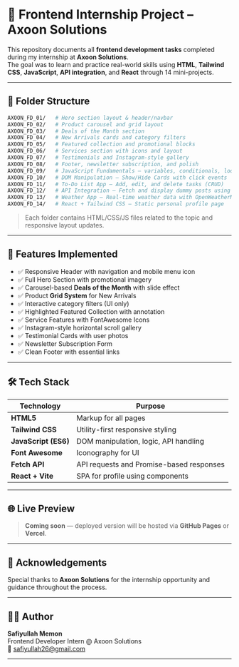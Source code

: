 # 🚀 Frontend Internship Project – Axoon Solutions

This repository documents all **frontend development tasks** completed during my internship at **Axoon Solutions**.  
The goal was to learn and practice real-world skills using **HTML**, **Tailwind CSS**, **JavaScript**, **API integration**, and **React** through 14 mini-projects.

---

## 📁 Folder Structure

```bash
AXOON_FD_01/   # Hero section layout & header/navbar  
AXOON_FD_02/   # Product carousel and grid layout  
AXOON_FD_03/   # Deals of the Month section  
AXOON_FD_04/   # New Arrivals cards and category filters  
AXOON_FD_05/   # Featured collection and promotional blocks  
AXOON_FD_06/   # Services section with icons and layout  
AXOON_FD_07/   # Testimonials and Instagram-style gallery  
AXOON_FD_08/   # Footer, newsletter subscription, and polish  
AXOON_FD_09/   # JavaScript Fundamentals – variables, conditionals, loops, and functions  
AXOON_FD_10/   # DOM Manipulation – Show/Hide Cards with click events  
AXOON_FD_11/   # To-Do List App – Add, edit, and delete tasks (CRUD)  
AXOON_FD_12/   # API Integration – Fetch and display dummy posts using Promises  
AXOON_FD_13/   # Weather App – Real-time weather data with OpenWeatherMap API  
AXOON_FD_14/   # React + Tailwind CSS – Static personal profile page  
```

> Each folder contains HTML/CSS/JS files related to the topic and responsive layout updates.

---

## 🚀 Features Implemented

- ✅ Responsive Header with navigation and mobile menu icon  
- ✅ Full Hero Section with promotional imagery  
- ✅ Carousel-based **Deals of the Month** with slide effect  
- ✅ Product **Grid System** for New Arrivals  
- ✅ Interactive category filters (UI only)  
- ✅ Highlighted Featured Collection with annotation  
- ✅ Service Features with FontAwesome Icons  
- ✅ Instagram-style horizontal scroll gallery  
- ✅ Testimonial Cards with user photos  
- ✅ Newsletter Subscription Form  
- ✅ Clean Footer with essential links  

---

## 🛠️ Tech Stack

| Technology        | Purpose                                 |
|------------------|------------------------------------------|
| **HTML5**        | Markup for all pages                     |
| **Tailwind CSS** | Utility-first responsive styling         |
| **JavaScript (ES6)** | DOM manipulation, logic, API handling  |
| **Font Awesome** | Iconography for UI                       |
| **Fetch API**    | API requests and Promise-based responses |
| **React + Vite** | SPA for profile using components         |

---

## 🌐 Live Preview

> **Coming soon** — deployed version will be hosted via **GitHub Pages** or **Vercel**.

---

## 🙏 Acknowledgements

Special thanks to **Axoon Solutions** for the internship opportunity and guidance throughout the process.

---

## 👨‍💻 Author

**Safiyullah Memon**  
Frontend Developer Intern @ Axoon Solutions  
📧 [safiyullah26@gmail.com](mailto:safiyullah26@gmail.com)

---

